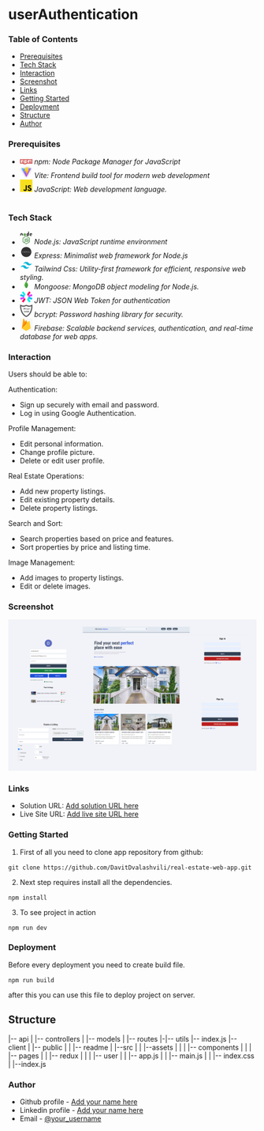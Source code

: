 # userAuthentication

### Table of Contents

- [Prerequisites](#Prerequisites)
- [Tech Stack](#Tech-Stack)
- [Interaction](#Interaction)
- [Screenshot](#Screenshot)
- [Links](#Links)
- [Getting Started](#Getting-Started)
- [Deployment](#Deployment)
- [Structure](#Structure)
- [Author](#Author)

### Prerequisites

- <img src="client/public/readme/npm.png" width="25" style="top: 8px" /> _npm: Node Package Manager for JavaScript_
- <img src="client/public/readme/vite.jpg" width="25" style="top: 8px" /> _Vite: Frontend build tool for modern web development_
- <img src="client/public/readme/js.png" width="25" style="top: 8px" /> _JavaScript: Web development language._

#

### Tech Stack

- <img src="client/public/readme/nodejs.png" width="25" style="top: 8px" /> _Node.js: JavaScript runtime environment_
- <img src="client/public/readme/expressjs.png" width="25" style="top: 8px" /> _Express: Minimalist web framework for Node.js_
- <img src="client/public/readme/tailwind.png" width="25" style="top: 8px" /> _Tailwind Css: Utility-first framework for efficient, responsive web styling._
- <img src="client/public/readme/mongoose.png" width="25" style="top: 8px" /> _Mongoose: MongoDB object modeling for Node.js._
- <img src="client/public/readme/jwt.png" width="25" style="top: 8px" /> _JWT: JSON Web Token for authentication_
- <img src="client/public/readme/bcrypt.png" width="25" style="top: 8px" /> _bcrypt: Password hashing library for security._
- <img src="client/public/readme/firebase.png" width="25" style="top: 8px" /> _Firebase: Scalable backend services, authentication, and real-time database for web apps._

### Interaction

Users should be able to:

Authentication:

- Sign up securely with email and password.
- Log in using Google Authentication.

Profile Management:

- Edit personal information.
- Change profile picture.
- Delete or edit user profile.

Real Estate Operations:

- Add new property listings.
- Edit existing property details.
- Delete property listings.

Search and Sort:

- Search properties based on price and features.
- Sort properties by price and listing time.

Image Management:

- Add images to property listings.
- Edit or delete images.

### Screenshot

![](./client/public/preview.png)

### Links

- Solution URL: [Add solution URL here](https://github.com/DavitDvalashvili/real-estate-web-app)
- Live Site URL: [Add live site URL here](https://real-estate-web-app-j262.onrender.com/)

### Getting Started

1. First of all you need to clone app repository from github:

```
git clone https://github.com/DavitDvalashvili/real-estate-web-app.git
```

2. Next step requires install all the dependencies.

```
npm install
```

3. To see project in action

```
npm run dev
```

### Deployment

Before every deployment you need to create build file.

```
npm run build
```

after this you can use this file to deploy project on server.

## Structure

|-- api
| |-- controllers
| |-- models
| |-- routes
|-|-- utils
|-- index.js
|-- client
| |-- public
| | |-- readme
| |--src
| | |--assets
| | | |-- components
| | | |-- pages
| | |-- redux
| | | |-- user
| | |-- app.js
| | |-- main.js
| | |-- index.css
| |--index.js

### Author

- Github profile - [Add your name here](https://github.com/DavitDvalashvili)
- Linkedin profile - [Add your name here](https://www.linkedin.com/in/davit-dvalashvili-0421b6253)
- Email - [@your_username](davitdvalashvili1996@gmail.com)
